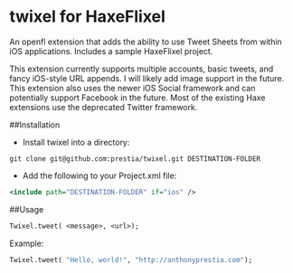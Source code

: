 # twixel for HaxeFlixel

An openfl extension that adds the ability to use Tweet Sheets from within iOS applications. Includes a sample HaxeFlixel project.

This extension currently supports multiple accounts, basic tweets, and fancy iOS-style URL appends. I will likely add image support in the future. This extension also uses the newer iOS Social framework and can potentially support Facebook in the future. Most of the existing Haxe extensions use the deprecated Twitter framework.

##Installation

* Install twixel into a directory:
```git
git clone git@github.com:prestia/twixel.git DESTINATION-FOLDER
```
* Add the following to your Project.xml file:
```xml
<include path="DESTINATION-FOLDER" if="ios" />
```

##Usage

```haxe
Twixel.tweet( <message>, <url>);
```
Example:
```haxe
Twixel.tweet( "Hello, world!", "http://anthonyprestia.com");
```

